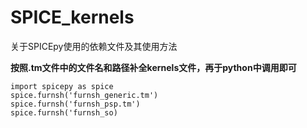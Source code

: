 # SPICE_kernels
关于SPICEpy使用的依赖文件及其使用方法

**按照.tm文件中的文件名和路径补全kernels文件，再于python中调用即可**

    import spicepy as spice
    spice.furnsh('furnsh_generic.tm')
    spice.furnsh('furnsh_psp.tm')
    spice.furnsh('furnsh_so)